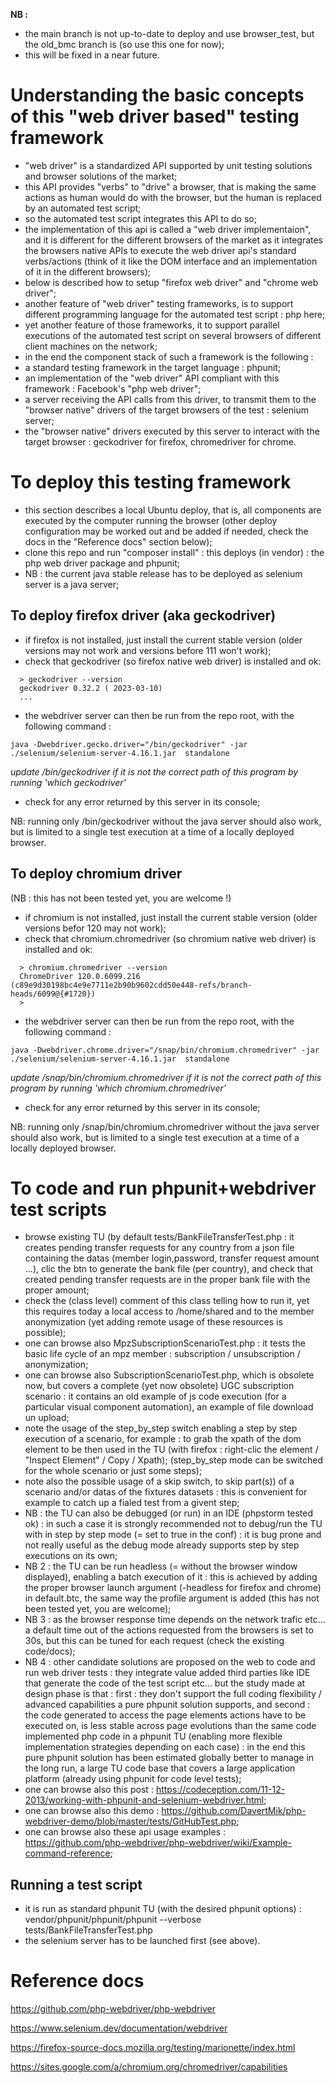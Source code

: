 
**NB :** 
- the main branch is not up-to-date to deploy and use browser_test, but the old_bmc branch is
(so use this one for now);
- this will be fixed in a near future.

# Understanding the basic concepts of this "web driver based" testing framework

- "web driver" is a standardized API supported by unit testing solutions and browser solutions of the market;
- this API provides "verbs" to "drive" a browser, that is making the same actions as human would do with the browser, but the human is replaced by an automated test script;
- so the automated test script integrates this API to do so;
- the implementation of this api is called a "web driver implementaion", and it is different for the different browsers of the market as it integrates the browsers native APIs to execute the web driver api's standard verbs/actions (think of it like the DOM interface and an implementation of it in the different browsers);
- below is described how to setup "firefox web driver" and "chrome web driver";
- another feature of "web driver" testing frameworks, is to support different programming language for the automated test script : php here;
- yet another feature of those frameworks, it to support parallel executions of the automated test script on several browsers of different client machines on the network;
- in the end the component stack of such a framework is the following :
- a standard testing framework in the target language : phpunit;
- an implementation of the "web driver" API compliant with this framework : Facebook's "php web driver";
- a server receiving the API calls from this driver, to transmit them to the "browser native" drivers of the target browsers of the test : selenium server;
- the "browser native" drivers executed by this server to interact with the target browser : geckodriver for firefox, chromedriver for chrome.

# To deploy this testing framework

- this section describes a local Ubuntu deploy, that is, all components are executed by the computer running the browser (other deploy configuration may be worked out and be added if needed, check the docs in the "Reference docs" section below);
- clone this repo and run "composer install" : this deploys (in vendor) : the php web driver package and phpunit;
- NB : the current java stable release has to be deployed as selenium server is a java server;

## To deploy firefox driver (aka geckodriver)

- if firefox is not installed, just install the current stable version (older versions may not work and versions before 111 won't work);
- check that geckodriver (so firefox native web driver) is installed and ok:
```
  > geckodriver --version
  geckodriver 0.32.2 ( 2023-03-10)
  ...
```
 
- the webdriver server can then be run from the repo root, with the following command :

```
java -Dwebdriver.gecko.driver="/bin/geckodriver" -jar ./selenium/selenium-server-4.16.1.jar  standalone
```

*update /bin/geckodriver if it is not the correct path of this program by running 'which geckodriver'*

- check for any error returned by this server in its console;

NB: running only /bin/geckodriver without the java server should also work, but is limited to a single
test execution at a time  of a locally deployed browser.

## To deploy chromium driver

(NB : this has not been tested yet, you are welcome !)

- if chromium is not installed, just install the current stable version (older versions befor 120 may not work);
- check that chromium.chromedriver (so chromium native web driver) is installed and ok:
```
  > chromium.chromedriver --version
  ChromeDriver 120.0.6099.216 (c89e9d30198bc4e9e7711e2b90b9602cdd50e448-refs/branch-heads/6099@{#1720})
  >
```

- the webdriver server can then be run from the repo root, with the following command :

```
java -Dwebdriver.chrome.driver="/snap/bin/chromium.chromedriver" -jar ./selenium/selenium-server-4.16.1.jar  standalone
```

*update /snap/bin/chromium.chromedriver if it is not the correct path of this program by running 'which chromium.chromedriver'*

- check for any error returned by this server in its console;

NB: running only /snap/bin/chromium.chromedriver without the java server should also work, but is limited to a single
test execution at a time  of a locally deployed browser.

# To code and run phpunit+webdriver test scripts

- browse existing TU (by default tests/BankFileTransferTest.php : it creates pending transfer requests for any country from a json file containing the datas (member login,password, transfer request amount ...), clic the btn to generate the bank file (per country), and check that created pending transfer requests are in the proper bank file with the proper amount;
- check the (class level) comment of this class telling how to run it, yet this requires today a local access to /home/shared and to the member anonymization (yet adding remote usage of these resources is possible);
- one can browse also MpzSubscriptionScenarioTest.php : it tests the basic life cycle of an mpz member : subscription / unsubscription / anonymization;
- one can browse also SubscriptionScenarioTest.php, which is obsolete now, but covers a complete (yet now obsolete) UGC subscription scenario : it contains an old example of js code execution (for a particular visual component automation), an example of file download un upload;
- note the usage of the step_by_step switch enabling a step by step execution of a scenario, for example : to grab the xpath of the dom element to be then used in the TU (with firefox : right-clic the element / "Inspect Element" / Copy / Xpath); (step_by_step mode can be switched for the whole scenario or just some steps);
- note also the possible usage of a skip switch, to skip part(s)) of a scenario and/or datas of the fixtures datasets : this is convenient for example to catch up a fialed test from a givent step;
- NB : the TU can also be debugged (or run) in an IDE (phpstorm tested ok) : in such a case it is strongly recommended not to debug/run the TU with in step by step mode (= set to true in the conf) : it is bug prone and not really useful as the debug mode already supports step by step executions on its own;
- NB 2 : the TU can be run headless (= without the browser window displayed), enabling a batch execution of it : this is achieved by adding the proper browser launch argument (-headless for firefox and chrome) in default.btc, the same way the profile argument is added (this has not been tested yet, you are welcome);
- NB 3 : as the browser response time depends on the network trafic etc... a default time out of the actions requested from the browsers is set to 30s, but this can be tuned for each request (check the existing code/docs);
- NB 4 : other candidate solutions are proposed on the web to code and run web driver tests : they integrate value added third parties like IDE that generate the code of the test script etc... but the study made at design phase is that : first : they don't support the full coding flexibility / advanced capabilities a pure phpunit solution supports, and second : the code generated to access the page elements actions have to be executed on, is less stable across page evolutions than the same code implemented php code in a phpunit TU (enabling more flexible implementation strategies depending on each case) : in the end this pure phpunit solution has been estimated globally better to manage in the long run, a large TU code base that covers a large application platform (already using phpunit for code level tests);
- one can browse also this post : https://codeception.com/11-12-2013/working-with-phpunit-and-selenium-webdriver.html;
- one can browse also this demo : https://github.com/DavertMik/php-webdriver-demo/blob/master/tests/GitHubTest.php;
- one can browse also these api usage examples : https://github.com/php-webdriver/php-webdriver/wiki/Example-command-reference;

## Running a test script

- it is run as standard phpunit TU (with the desired phpunit options) : vendor/phpunit/phpunit/phpunit --verbose tests/BankFileTransferTest.php
- the selenium server has to be launched first (see above).

# Reference docs

https://github.com/php-webdriver/php-webdriver

https://www.selenium.dev/documentation/webdriver

https://firefox-source-docs.mozilla.org/testing/marionette/index.html

https://sites.google.com/a/chromium.org/chromedriver/capabilities

